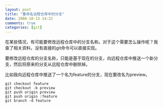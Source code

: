 ```yaml
---
layout: post
title: "重命名远程仓库中的分支"
date: 2008-10-13 14:22
comments: true
categories: [git]
---
```


在某些情况，有可能要修改远程仓库中的分支名称。对于这个需要怎么操作呢？我查了相关资料，没有直接的git命令可以直接实现。

要修改远程仓库的分支名称，只能是基于现在的分支，向远程仓库中推送一个新分支，然后将原来的分支从远程仓库中删除掉。

比如我向远程仓库中推送了一个名为feature的分支，现在要改名为preview。

```
git checkout feature
git checkout -b preview
git push origin preview
git push origin :feature
git branch -d feature
```